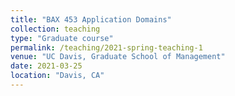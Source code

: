 ```yaml
---
title: "BAX 453 Application Domains"
collection: teaching
type: "Graduate course"
permalink: /teaching/2021-spring-teaching-1
venue: "UC Davis, Graduate School of Management"
date: 2021-03-25
location: "Davis, CA"
---
```

